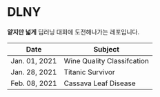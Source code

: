 # DLNY
**얕지만 넓게** 딥러닝 대회에 도전해나가는 레포입니다.

|Date|Subject|
|-|-|
|Jan. 01, 2021| Wine Quality Classifcation|
|Jan. 28, 2021| Titanic Survivor|
|Feb. 08, 2021| Cassava Leaf Disease|
